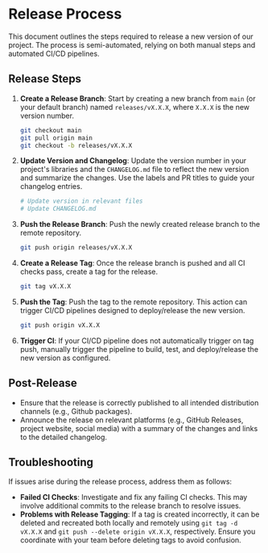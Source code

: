 # Release Process

This document outlines the steps required to release a new version of our project. The process is semi-automated, relying on both manual steps and automated CI/CD pipelines.

## Release Steps

1. **Create a Release Branch**: Start by creating a new branch from `main` (or your default branch) named `releases/vX.X.X`, where `X.X.X` is the new version number.

    ```bash
    git checkout main
    git pull origin main
    git checkout -b releases/vX.X.X
    ```

2. **Update Version and Changelog**: Update the version number in your project's libraries and the `CHANGELOG.md` file to reflect the new version and summarize the changes. Use the labels and PR titles to guide your changelog entries.

    ```bash
    # Update version in relevant files
    # Update CHANGELOG.md
    ```

3. **Push the Release Branch**: Push the newly created release branch to the remote repository.

    ```bash
    git push origin releases/vX.X.X
    ```

4. **Create a Release Tag**: Once the release branch is pushed and all CI checks pass, create a tag for the release.

    ```bash
    git tag vX.X.X
    ```

5. **Push the Tag**: Push the tag to the remote repository. This action can trigger CI/CD pipelines designed to deploy/release the new version.

    ```bash
    git push origin vX.X.X
    ```

6. **Trigger CI**: If your CI/CD pipeline does not automatically trigger on tag push, manually trigger the pipeline to build, test, and deploy/release the new version as configured.

## Post-Release

- Ensure that the release is correctly published to all intended distribution channels (e.g., Github packages).
- Announce the release on relevant platforms (e.g., GitHub Releases, project website, social media) with a summary of the changes and links to the detailed changelog.

## Troubleshooting

If issues arise during the release process, address them as follows:

- **Failed CI Checks**: Investigate and fix any failing CI checks. This may involve additional commits to the release branch to resolve issues.
- **Problems with Release Tagging**: If a tag is created incorrectly, it can be deleted and recreated both locally and remotely using `git tag -d vX.X.X` and `git push --delete origin vX.X.X`, respectively. Ensure you coordinate with your team before deleting tags to avoid confusion.